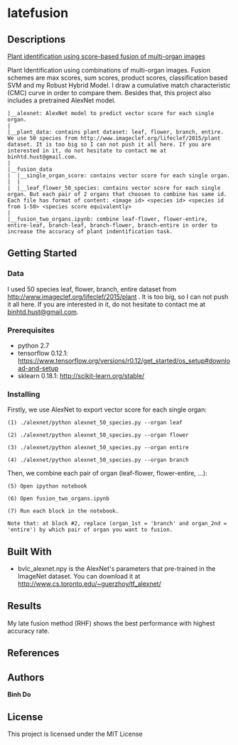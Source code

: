# latefusion

## Descriptions

[Plant identification using score-based fusion of multi-organ images](https://ieeexplore.ieee.org/document/8119457/)

Plant Identification using combinations of multi-organ images. Fusion schemes are max scores, sum scores, product scores, classification based SVM and my Robust Hybrid Model. I  draw a cumulative match characteristic (CMC) curve in order to compare them. Besides that, this project also includes a pretrained AlexNet model.

	
	|__alexnet: AlexNet model to predict vector score for each single organ.
	|
	|__plant_data: contains plant dataset: leaf, flower, branch, entire. We use 50 species from http://www.imageclef.org/lifeclef/2015/plant dataset. It is too big so I can not push it all here. If you are interested in it, do not hesitate to contact me at binhtd.hust@gmail.com.
	|
	|__fusion_data
	|  |__single_organ_score: contains vector score for each single organ.
	|  |	
	|  |__leaf_flower_50_species: contains vector score for each single organ. But each pair of 2 organs that choosen to combine has same id. Each file has format of content: <image id> <species id> <species id from 1-50> <species score equivalently>
	|
	|__fusion_two_organs.ipynb: combine leaf-flower, flower-entire, entire-leaf, branch-leaf, branch-flower, branch-entire in order to increase the accuracy of plant indentification task.
	
## Getting Started

### Data
I used 50 species leaf, flower, branch, entire dataset from http://www.imageclef.org/lifeclef/2015/plant . It is too big, so I can not push it all here. If you are interested in it, do not hesitate to contact me at binhtd.hust@gmail.com.
### Prerequisites
* python 2.7
* tensorflow 0.12.1: https://www.tensorflow.org/versions/r0.12/get_started/os_setup#download-and-setup
* sklearn 0.18.1: http://scikit-learn.org/stable/
### Installing
Firstly, we use AlexNet to export vector score for each single organ:

	(1) ./alexnet/python alexnet_50_species.py --organ leaf
	
	(2) ./alexnet/python alexnet_50_species.py --organ flower
	
	(3) ./alexnet/python alexnet_50_species.py --organ entire
	
	(4) ./alexnet/python alexnet_50_species.py --organ branch

Then, we combine each pair of organ (leaf-flower, flower-entire, ...):

	(5) Open ipython notebook
	
	(6) Open fusion_two_organs.ipynb
	
	(7) Run each block in the notebook. 
	
	Note that: at block #2, replace (organ_1st = 'branch' and organ_2nd = 'entire') by which pair of organ you want to fusion.
	
## Built With

* bvlc_alexnet.npy is the AlexNet's parameters that pre-trained in the ImageNet dataset. You can download it at http://www.cs.toronto.edu/~guerzhoy/tf_alexnet/

## Results
My late fusion method (RHF) shows the best performance with highest accuracy rate.

## References

## Authors

**Binh Do** 

## License

This project is licensed under the MIT License

